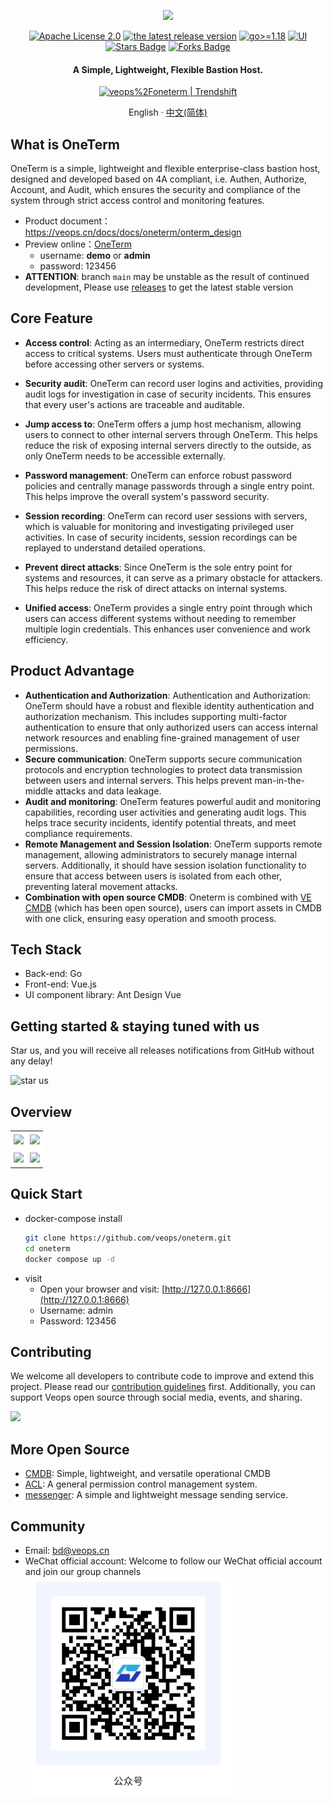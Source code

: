 <p align="center">
  <img src="https://github.com/user-attachments/assets/55318527-6e2f-41a6-800b-ce213cca278d" />
</p>

<p align="center">
  <a href="https://github.com/veops/oneterm/blob/main/LICENSE"><img src="https://img.shields.io/github/license/veops/oneterm" alt="Apache License 2.0"></a>
  <a href="https://github.com/veops/oneterm/releases"><img alt="the latest release version" src="https://img.shields.io/github/v/release/veops/oneterm?color=75C1C4&include_prereleases&label=Release&logo=github&logoColor=white"></a>
  <a href=""><img src="https://img.shields.io/badge/Go-%3E%3D%201.18-%23007d9c" alt="go>=1.18"></a>
  <a href="https:https://github.com/sendya/ant-design-pro-vue"><img src="https://img.shields.io/badge/UI-Ant%20Design%20Pro%20Vue-brightgreen" alt="UI"></a>
  <a href="https://github.com/veops/oneterm/stargazers"><img src="https://img.shields.io/github/stars/veops/oneterm" alt="Stars Badge"/></a>
  <a href="https://github.com/veops/oneterm"><img src="https://img.shields.io/github/forks/veops/oneterm" alt="Forks Badge"/></a>
</p>

<h4 align="center">
 A Simple, Lightweight, Flexible Bastion Host.
</h4>

<p align="center">
  <a href="https://trendshift.io/repositories/8690" target="_blank"><img src="https://trendshift.io/api/badge/repositories/8690" alt="veops%2Foneterm | Trendshift" style="width: 250px; height: 55px;" width="250" height="55"/></a>
</p>

<p align="center">
  English · <a href="README_cn.md">中文(简体)</a>
</p>

## What is OneTerm

OneTerm is a simple, lightweight and flexible enterprise-class bastion host, designed and developed based on 4A compliant, i.e. Authen, Authorize, Account, and Audit, which ensures the security and compliance of the system through strict access control and monitoring features.

- Product document：https://veops.cn/docs/docs/oneterm/onterm_design
- Preview online：[OneTerm](https://term.veops.cn/oneterm/workstation)
  - username: **demo** or **admin**
  - password: 123456
- **ATTENTION**: branch `main` may be unstable as the result of continued development, Please use [releases](https://github.com/veops/oneterm/releases) to get the latest stable version

## Core Feature

+ **Access control**: Acting as an intermediary, OneTerm restricts direct access to critical systems. Users must authenticate through OneTerm before accessing other servers or systems.

+ **Security audit**: OneTerm can record user logins and activities, providing audit logs for investigation in case of security incidents. This ensures that every user's actions are traceable and auditable.

+ **Jump access to**: OneTerm offers a jump host mechanism, allowing users to connect to other internal servers through OneTerm. This helps reduce the risk of exposing internal servers directly to the outside, as only OneTerm needs to be accessible externally.

+ **Password management**: OneTerm can enforce robust password policies and centrally manage passwords through a single entry point. This helps improve the overall system's password security.

+ **Session recording**: OneTerm can record user sessions with servers, which is valuable for monitoring and investigating privileged user activities. In case of security incidents, session recordings can be replayed to understand detailed operations.

+ **Prevent direct attacks**: Since OneTerm is the sole entry point for systems and resources, it can serve as a primary obstacle for attackers. This helps reduce the risk of direct attacks on internal systems.

+ **Unified access**: OneTerm provides a single entry point through which users can access different systems without needing to remember multiple login credentials. This enhances user convenience and work efficiency.

## Product Advantage

+ **Authentication and Authorization**: Authentication and Authorization: OneTerm should have a robust and flexible identity authentication and authorization mechanism. This includes supporting multi-factor authentication to ensure that only authorized users can access internal network resources and enabling fine-grained management of user permissions. 
+ **Secure communication**: OneTerm supports secure communication protocols and encryption technologies to protect data transmission between users and internal servers. This helps prevent man-in-the-middle attacks and data leakage. 
+ **Audit and monitoring**: OneTerm features powerful audit and monitoring capabilities, recording user activities and generating audit logs. This helps trace security incidents, identify potential threats, and meet compliance requirements. 
+ **Remote Management and Session Isolation**: OneTerm supports remote management, allowing administrators to securely manage internal servers. Additionally, it should have session isolation functionality to ensure that access between users is isolated from each other, preventing lateral movement attacks. 
+ **Combination with open source CMDB**: Oneterm is combined with [VE CMDB](https://github.com/veops/cmdb) (which has been open source), users can import assets in CMDB with one click, ensuring easy operation and smooth process.

## Tech Stack

+ Back-end: Go
+ Front-end: Vue.js
+ UI component library: Ant Design Vue

## Getting started & staying tuned with us

Star us, and you will receive all releases notifications from GitHub without any delay!

![star us](https://github.com/user-attachments/assets/75c03659-4200-469e-b210-087a4d4473b6)

## Overview

<table>
  <tr>
    <td style="padding: 5px;background-color:#fff;">
      <img width="400" src="https://github.com/user-attachments/assets/abefbe07-13d6-44b0-8622-a0c7130d5b0d"/>
    </td>
    <td style="padding: 5px;background-color:#fff;">
      <img width="400" src="https://github.com/user-attachments/assets/3a69c779-3f37-4c5b-8ade-2dffa99a2efd"/>
    </td>
  </tr>

  <tr>
    <td style="padding: 5px;background-color:#fff;">
      <img width="400" src="https://github.com/user-attachments/assets/befcfae7-f24a-48a2-a730-8e8d02483ea9"/>
    </td>
    <td style="padding: 5px;background-color:#fff;">
      <img width="400" src="https://github.com/user-attachments/assets/75d33250-af61-4c22-b839-cd6ba9ecd551"/>
    </td>
  </tr>
</table>

## Quick Start

+ docker-compose install
  ```bash
  git clone https://github.com/veops/oneterm.git
  cd oneterm
  docker compose up -d
  ```
+ visit
  - Open your browser and visit: [http://127.0.0.1:8666](http://127.0.0.1:8666)
  - Username: admin
  - Password: 123456

## Contributing

We welcome all developers to contribute code to improve and extend this project. Please read our [contribution guidelines](CONTRIBUTING.md) first. Additionally, you can support Veops open source through social media, events, and sharing.

<a href="https://github.com/veops/oneterm/graphs/contributors">
  <img src="https://contrib.rocks/image?repo=veops/oneterm" />
</a>

## More Open Source
- [CMDB](https://github.com/veops/cmdb): Simple, lightweight, and versatile operational CMDB
- [ACL](https://github.com/veops/acl): A general permission control management system.
- [messenger](https://github.com/veops/messenger): A simple and lightweight message sending service.

## Community

+ Email: <a href="mailto:bd@veops.cn">bd@veops.cn</a>
+ WeChat official account: Welcome to follow our WeChat official account and join our group channels
  <img src="docs/images/wechat.png" alt="WeChat official account" />